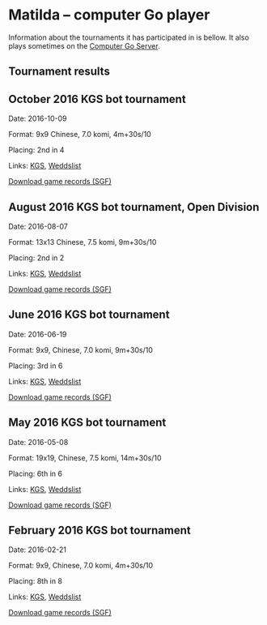 # Matilda &ndash; computer Go player

Information about the tournaments it has participated in is bellow. It also plays sometimes on the [Computer Go Server](http://www.yss-aya.com/cgos/).

## Tournament results

## October 2016 KGS bot tournament

Date: 2016-10-09

Format: 9x9 Chinese, 7.0 komi, 4m+30s/10

Placing: 2nd in 4

Links: [KGS](http://www.gokgs.com/tournInfo.jsp?id=1080), [Weddslist](http://www.weddslist.com/kgs/past/126/index.html)

[Download game records (SGF)](20161009.zip?raw=true)

## August 2016 KGS bot tournament, Open Division

Date: 2016-08-07

Format: 13x13 Chinese, 7.5 komi, 9m+30s/10

Placing: 2nd in 2

Links: [KGS](http://www.gokgs.com/tournInfo.jsp?id=1065), [Weddslist](http://www.weddslist.com/kgs/past/125/index.html)


[Download game records (SGF)](20160807.zip?raw=true)

## June 2016 KGS bot tournament

Date: 2016-06-19

Format: 9x9, Chinese, 7.0 komi, 9m+30s/10

Placing: 3rd in 6

Links: [KGS](http://www.gokgs.com/tournInfo.jsp?id=1046), [Weddslist](http://www.weddslist.com/kgs/past/123/index.html)

[Download game records (SGF)](20160619.zip?raw=true)

## May 2016 KGS bot tournament

Date: 2016-05-08

Format: 19x19, Chinese, 7.5 komi, 14m+30s/10

Placing: 6th in 6

Links: [KGS](http://www.gokgs.com/tournInfo.jsp?id=1030), [Weddslist](http://www.weddslist.com/kgs/past/122/index.html)

[Download game records (SGF)](20160508.zip?raw=true)

## February 2016 KGS bot tournament

Date: 2016-02-21

Format: 9x9, Chinese, 7.0 komi, 4m+30s/10

Placing: 8th in 8

Links: [KGS](http://www.gokgs.com/tournInfo.jsp?id=1012), [Weddslist](http://www.weddslist.com/kgs/past/120/index.html)

[Download game records (SGF)](20160221.zip?raw=true)

